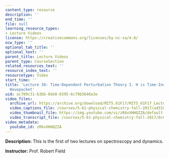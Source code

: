 ```yaml
---
content_type: resource
description: ''
end_time: ''
file: null
learning_resource_types:
- Lecture Videos
license: https://creativecommons.org/licenses/by-nc-sa/4.0/
ocw_type: ''
optional_tab_title: ''
optional_text: ''
parent_title: Lecture Videos
parent_type: CourseSection
related_resources_text: ''
resource_index_text: ''
resourcetype: Video
start_time: ''
title: 'Lecture 30: Time-Dependent Perturbation Theory I. H is Time-Independent, Zewail
  Wavepacket'
uid: ac709c31-b3bb-8de0-6595-6c79b5646a3e
video_files:
  archive_url: https://archive.org/download/MIT5.61F17/MIT5_61F17_Lecture_30_300k.mp4
  video_captions_file: /courses/5-61-physical-chemistry-fall-2017/ad31096bb06952d1ab9cc50ae8d87c41_zR6vXHHQZZA.vtt
  video_thumbnail_file: https://img.youtube.com/vi/zR6vXHHQZZA/default.jpg
  video_transcript_file: /courses/5-61-physical-chemistry-fall-2017/0c0517b130db0c4f5201666724412bdd_zR6vXHHQZZA.pdf
video_metadata:
  youtube_id: zR6vXHHQZZA
---
```


**Description:** This is the first of two lectures on spectroscopy and dynamics.

**Instructor:** Prof. Robert Field


